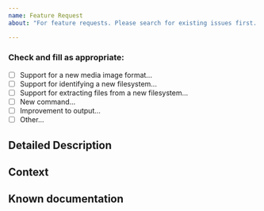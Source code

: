 ```yaml
---
name: Feature Request
about: "For feature requests. Please search for existing issues first. Also see CONTRIBUTING."

---
```


<!--- Provide a general summary of the issue in the Title above -->

### Check and fill as appropriate:
* [ ] Support for a new media image format...
* [ ] Support for identifying a new filesystem...
* [ ] Support for extracting files from a new filesystem...
* [ ] New command...
* [ ] Improvement to output...
* [ ] Other...

## Detailed Description
<!--- Provide a detailed description of the change or addition you are proposing -->

## Context
<!--- Why is this change important to you? How would you use it? -->
<!--- How can it benefit other users? -->

## Known documentation
<!--- Attach documentation, links to specifications or existing source code -->
